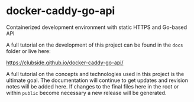 # docker-caddy-go-api
Containerized development environment with static HTTPS and Go-based API

A full tutorial on the development of this project can be found in the `docs` folder or live here:

https://clubside.github.io/docker-caddy-go-api/

A full tutorial on the concepts and technologies used in this project is the ultimate goal. The documentation will continue to get updates and revision notes will be added here. If changes to the final files here in the root or within `public` become necessary a new release will be generated.
